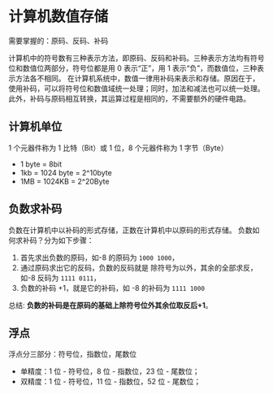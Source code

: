 # 计算机数值存储

需要掌握的：原码、反码、补码

计算机中的符号数有三种表示方法，即原码、反码和补码。三种表示方法均有符号位和数值位两部分，符号位都是用 0 表示“正”，用 1 表示“负”，而数值位，三种表示方法各不相同。
在计算机系统中，数值一律用补码来表示和存储。原因在于，使用补码，可以将符号位和数值域统一处理；同时，加法和减法也可以统一处理。此外，补码与原码相互转换，其运算过程是相同的，不需要额外的硬件电路。

## 计算机单位

1 个元器件称为 1 比特（Bit）或 1 位，8 个元器件称为 1 字节（Byte）

- 1 byte = 8bit
- 1kb = 1024 byte = 2^10byte
- 1MB = 1024KB = 2^20Byte

## 负数求补码

负数在计算机中以补码的形式存储，正数在计算机中以原码的形式存储。
负数如何求补码？分为如下步骤：

1. 首先求出负数的原码，如-8 的原码为 `1000 1000`，
2. 通过原码求出它的反码，负数的反码就是 除符号为以外，其余的全部求反，如-8 反码为 `1111 0111`，
3. 负数的补码 +1，就是它的补码，如 -8 的补码为 `1111 1000`

总结: **负数的补码是在原码的基础上除符号位外其余位取反后+1**。

## 浮点

浮点分三部分：符号位，指数位，尾数位

- 单精度：1 位 - 符号位，8 位 - 指数位，23 位 - 尾数位；
- 双精度：1 位 - 符号位，11 位 - 指数位，52 位 - 尾数位；
